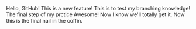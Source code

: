 Hello, GitHub!
This is a new feature!
This is to test my branching knowledge!
The final step of my prctice
Awesome! Now I know we'll totally get it.
Now this is the final nail in the coffin.
